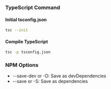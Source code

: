 ### TypeScript Command

#### Initial tsconfig.json

```bash
tsc --init
```

#### Compile TypeScript

```bash
tsc -p tsconfig.json
```

### NPM Options

- --save-dev or -D: Save as devDependencies
- --save or -S: Save as dependencies